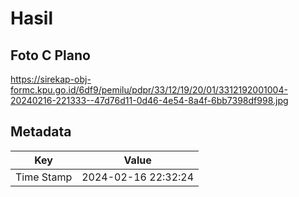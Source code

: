 # Hasil

## Foto C Plano

https://sirekap-obj-formc.kpu.go.id/6df9/pemilu/pdpr/33/12/19/20/01/3312192001004-20240216-221333--47d76d11-0d46-4e54-8a4f-6bb7398df998.jpg


## Metadata

| Key        | Value               |
| ---------- | ------------------- |
| Time Stamp | 2024-02-16 22:32:24 |



